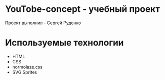 # YouTobe-concept - учебный проект
Проект выполнил - Сергей Руденко 
# Используемые технологии 
- HTML
- CSS
- normolaze.css
- SVG Sprites
